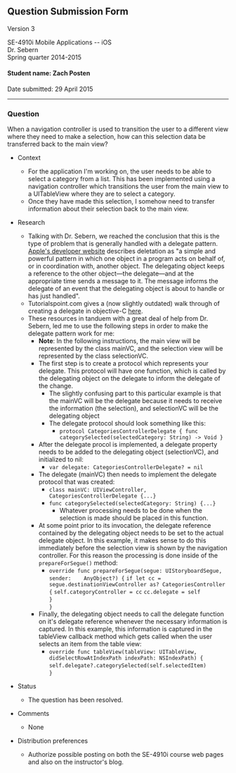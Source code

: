 ## Question Submission Form

Version 3

SE-4910i Mobile Applications -- iOS	 
Dr. Sebern  
Spring quarter 2014-2015

#### Student name: Zach Posten

Date submitted: 29 April 2015

---

### Question 

When a navigation controller is used to transition the user to a different view where they need to make a selection, how can this selection data be transferred back to the main view?

*	Context
	*	For the application I'm working on, the user needs to be able to select a category from a list.  This has been implemented using a navigation controller which transitions the user from the main view to a UITableView where they are to select a category.
	*	Once they have made this selection, I somehow need to transfer information about their selection back to the main view.
*	Research
	*	Talking with Dr. Sebern, we reached the conclusion that this is the type of problem that is generally handled with a delegate pattern.  [Apple's developer website](https://developer.apple.com/library/ios/documentation/General/Conceptual/DevPedia-CocoaCore/Delegation.html) describes deletation as "a simple and powerful pattern in which one object in a program acts on behalf of, or in coordination with, another object. The delegating object keeps a reference to the other object—the delegate—and at the appropriate time sends a message to it. The message informs the delegate of an event that the delegating object is about to handle or has just handled".
	*	Tutorialspoint.com gives a (now slightly outdated) walk through of creating a delegate in objective-C [here](http://www.tutorialspoint.com/ios/ios_delegates.htm).
	*	These resources in tanduem with a great deal of help from Dr. Sebern, led me to use the following steps in order to make the delegate pattern work for me:
		*	**Note**:  In the following instructions, the main view will be represented  by the class mainVC, and the selection view will be represented by the class selectionVC.
		*	The first step is to create a protocol which represents your delegate.  This protocol will have one function, which is called by the delegating object on the delegate to inform the delegate of the change.
			*	The slightly confusing part to this particular example is that the mainVC will be the delegate because it needs to receive the information (the selection), and selectionVC will be the delegating object
			*	The delegate protocol should look something like this:
				*	`protocol CategoriesControllerDelegate {
					func categorySelected(selectedCategory: String) -> Void }`
		*	After the delegate procol is implemented, a delegate property needs to be added to the delegating object (selectionVC), and initialized to nil:
			*	`var delegate: CategoriesControllerDelegate? = nil`
		*	The delegate (mainVC) then needs to implement the delegate protocol that was created:
			*	`class mainVC: UIViewController, CategoriesControllerDelegate {...}`
			*	`func categorySelected(selectedCategory: String) {...}`
				*	Whatever processing needs to be done when the selection is made should be placed in this function.
		*	At some point prior to its invocation, the delegate reference contained by the delegating object needs to be set to the actual delegate object.  In this example, it makes sense to do this immediately before the selection view is shown by the navigation controller.  For this reason the processing is done inside of the `prepareForSegue()` method:
			*	`override func prepareForSegue(segue: UIStoryboardSegue, sender: 	AnyObject?) {`
					`if let cc = segue.destinationViewController as? CategoriesController {`
						`self.categoryController = cc`
						`cc.delegate = self`
					<br/>`}` <br/> `}`
		*	Finally, the delegating object needs to call the delegate function on it's delegate reference whenever the necessary information is captured.  In this example, this information is captured in the tableView callback method which gets called when the user selects an item from the table view:
			*	`override func tableView(tableView: UITableView, didSelectRowAtIndexPath indexPath: NSIndexPath) {`
			`self.delegate?.categorySelected(self.selectedItem)`      
			`}`
*	Status
	*	The question has been resolved.
*	Comments
	*	None

*	Distribution preferences
	*	Authorize possible posting on both the SE-4910i course web pages and also on the instructor's blog.